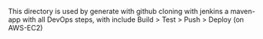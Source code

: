 This directory is used by generate with github cloning with jenkins a maven-app with all DevOps steps, with include Build > Test  > Push > Deploy (on AWS-EC2)
